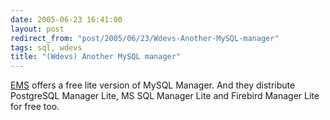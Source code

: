 ```yaml
---
date: 2005-06-23 16:41:00
layout: post
redirect_from: "post/2005/06/23/Wdevs-Another-MySQL-manager"
tags: sql, wdevs
title: "(Wdevs) Another MySQL manager"
---
```


[EMS](http://www.sqlmanager.net/news/607) offers a free lite
version of MySQL Manager. And they distribute PostgreSQL Manager Lite, MS SQL
Manager Lite and Firebird Manager Lite for free too.
